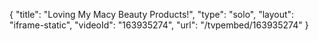 {
    "title": "Loving My Macy Beauty Products!",
    "type": "solo",
    "layout": "iframe-static",
    "videoId": "163935274",
    "url": "\/tvpembed\/163935274"
}